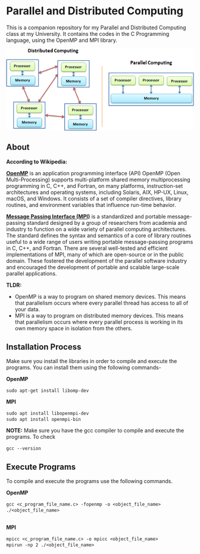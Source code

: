 # Parallel and Distributed Computing
 
This is a companion repository for my Parallel and Distributed Computing class at my University. It contains the codes in the C Programming language, using the OpenMP and MPI library.
 
<p align="center">
  <img src="https://github.com/harjyotbagga/Parallel-Distributed_Computing/blob/main/.github/pdc.png">
</p>
 
## About
 
**According to Wikipedia:**
 
**[OpenMP](https://www.openmp.org/)** is an application programming interface (API) OpenMP (Open Multi-Processing) supports multi-platform shared memory multiprocessing programming in C, C++, and Fortran, on many platforms, instruction-set architectures and operating systems, including Solaris, AIX, HP-UX, Linux, macOS, and Windows. It consists of a set of compiler directives, library routines, and environment variables that influence run-time behavior.
 
**[Message Passing Interface (MPI)](https://computing.llnl.gov/tutorials/mpi/)** is a standardized and portable message-passing standard designed by a group of researchers from academia and industry to function on a wide variety of parallel computing architectures. The standard defines the syntax and semantics of a core of library routines useful to a wide range of users writing portable message-passing programs in C, C++, and Fortran. There are several well-tested and efficient implementations of MPI, many of which are open-source or in the public domain. These fostered the development of the parallel software industry and encouraged the development of portable and scalable large-scale parallel applications.
 
**TLDR:**
- OpenMP is a way to program on shared memory devices. This means that parallelism occurs where every parallel thread has access to all of your data.
- MPI is a way to program on distributed memory devices. This means that parallelism occurs where every parallel process is working in its own memory space in isolation from the others.
 
 
## Installation Process
Make sure you install the libraries in order to compile and execute the programs. You can install them using the following commands- 
 
**OpenMP**
```
sudo apt-get install libomp-dev
```
**MPI**
```
sudo apt install libopenmpi-dev
sudo apt install openmpi-bin
```
**NOTE:** Make sure you have the gcc compiler to compile and execute the programs. To check
```
gcc --version
```
 
 
## Execute Programs
To compile and execute the programs use the following commands.
 
**OpenMP**
```
gcc <c_program_file_name.c> -fopenmp -o <object_file_name>
./<object_file_name>
 
```
**MPI**
```
mpicc <c_program_file_name.c> -o mpicc <object_file_name>
mpirun -np 2 ./<object_file_name>
```
